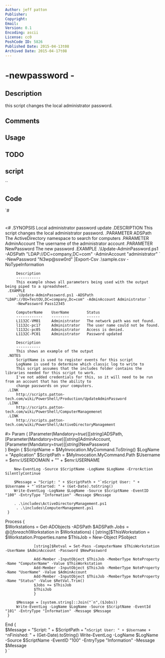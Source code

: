 ```yaml
---
Author: jeff patton
Publisher: 
Copyright: 
Email: 
Version: 0.1
Encoding: ascii
License: cc0
PoshCode ID: 5826
Published Date: 2015-04-13t08
Archived Date: 2015-04-17t08
---
```


# -newpassword - 

## Description

this script changes the local administrator password.

## Comments



## Usage



## TODO



## script

``

## Code

`#
 #
 <#
     .SYNOPSIS
         Local administrator password update
     .DESCRIPTION
         This script changes the local administrator password.
     .PARAMETER ADSPath
         The ActiveDirectory namespace to search for computers
     .PARAMETER AdminAccount
         The username of the administrator account
     .PARAMETER NewPassword
         The new password
     .EXAMPLE
         .\Update-AdminPassword.ps1 -ADSPath "LDAP://DC=company,DC=com" -AdminAccount "administrator" `
         -NewPassword "N3wp@ssw0rd" |Export-Csv .\sample.csv -NoTypeInformation
         
         Description
         -----------
         This example shows all parameters being used with the output being piped to a spreadsheet.
     .EXAMPLE
         .\Update-AdminPassword.ps1 -ADSPath "LDAP://OU=TestOU,DC=company,Dc=com" -AdminAccount Administrator `
         -NewPassword Pass12345
         
         ComputerName    UserName        Status
         ------------    --------        ------
         L1132C-VM01     Administrator   The network path was not found.
         l1132c-pc17     Administrator   The user name could not be found.
         l1132c-pc05     Administrator   Access is denied.
         L1132C-PC01     Administrator   Password updated
 
         Description
         -----------
         This shows an example of the output
     .NOTES
         ScriptName is used to register events for this script
         LogName is used to determine which classic log to write to
         This script assumes that the includes folder contains the libraries needed for this script to work.
         I've not added credentials for this, so it will need to be run from an account that has the ability to 
         change passwords on your computers.
     .LINK
         http://scripts.patton-tech.com/wiki/PowerShell/Production/UpdateAdminPassword
     .LINK
         http://scripts.patton-tech.com/wiki/PowerShell/ComputerManagemenet
     .LINK
         http://scripts.patton-tech.com/wiki/PowerShell/ActiveDirectoryManagement
 #>
 Param
     (
         [Parameter(Mandatory=$true)]
         [string]$ADSPath,
         [Parameter(Mandatory=$true)]
         [string]$AdminAccount,
         [Parameter(Mandatory=$true)]
         [string]$NewPassword            
     )
 Begin
     {
         $ScriptName = $MyInvocation.MyCommand.ToString()
         $LogName = "Application"
         $ScriptPath = $MyInvocation.MyCommand.Path
         $Username = $env:USERDOMAIN + "\" + $env:USERNAME
 
     	New-EventLog -Source $ScriptName -LogName $LogName -ErrorAction SilentlyContinue
     	
     	$Message = "Script: " + $ScriptPath + "`nScript User: " + $Username + "`nStarted: " + (Get-Date).toString()
     	Write-EventLog -LogName $LogName -Source $ScriptName -EventID "100" -EntryType "Information" -Message $Message 
     	
     	. .\includes\ActiveDirectoryManagement.ps1
         . .\includes\ComputerManagement.ps1
     }
 Process
     {    
         $Workstations = Get-ADObjects -ADSPath $ADSPath
         $Jobs = @()
     	foreach ($Workstation in $Workstations)
             {
                 [string]$ThisWorkstation = $Workstation.Properties.name
                 $ThisJob = New-Object PSobject
 
                 [string]$Retval = Set-Pass -ComputerName $ThisWorkstation -UserName $AdminAccount -Password $NewPassword
 
                 Add-Member -InputObject $ThisJob -MemberType NoteProperty -Name "ComputerName" -Value $ThisWorkstation
                 Add-Member -InputObject $ThisJob -MemberType NoteProperty -Name "UserName" -Value $AdminAccount
                 Add-Member -InputObject $ThisJob -MemberType NoteProperty -Name "Status" -Value $RetVal.Trim()
                 $Jobs += $ThisJob
                 $ThisJob
                 }
 
         $Message = [system.string]::Join("`n",($Jobs))
         Write-EventLog -LogName $LogName -Source $ScriptName -EventId "101" -EntryType "Information" -Message $Message
     }
 End
     {        
     	$Message = "Script: " + $ScriptPath + "`nScript User: " + $Username + "`nFinished: " + (Get-Date).toString()
     	Write-EventLog -LogName $LogName -Source $ScriptName -EventID "100" -EntryType "Information" -Message $Message	
     }
`

